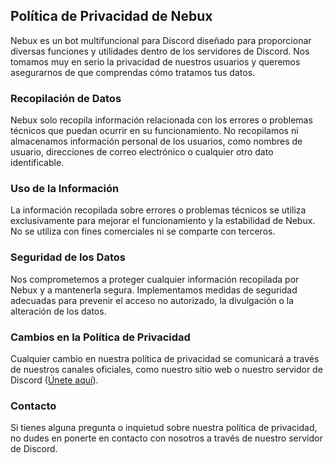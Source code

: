 ## Política de Privacidad de Nebux

Nebux es un bot multifuncional para Discord diseñado para proporcionar diversas funciones y utilidades dentro de los servidores de Discord. Nos tomamos muy en serio la privacidad de nuestros usuarios y queremos asegurarnos de que comprendas cómo tratamos tus datos.

### Recopilación de Datos

Nebux solo recopila información relacionada con los errores o problemas técnicos que puedan ocurrir en su funcionamiento. No recopilamos ni almacenamos información personal de los usuarios, como nombres de usuario, direcciones de correo electrónico o cualquier otro dato identificable.

### Uso de la Información

La información recopilada sobre errores o problemas técnicos se utiliza exclusivamente para mejorar el funcionamiento y la estabilidad de Nebux. No se utiliza con fines comerciales ni se comparte con terceros.

### Seguridad de los Datos

Nos comprometemos a proteger cualquier información recopilada por Nebux y a mantenerla segura. Implementamos medidas de seguridad adecuadas para prevenir el acceso no autorizado, la divulgación o la alteración de los datos.

### Cambios en la Política de Privacidad

Cualquier cambio en nuestra política de privacidad se comunicará a través de nuestros canales oficiales, como nuestro sitio web o nuestro servidor de Discord ([Únete aquí](https://discord.gg/c8zCBhrNm)).

### Contacto

Si tienes alguna pregunta o inquietud sobre nuestra política de privacidad, no dudes en ponerte en contacto con nosotros a través de nuestro servidor de Discord.